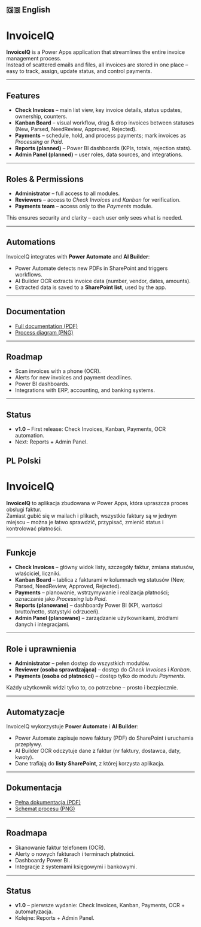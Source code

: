## 🇬🇧 English
# InvoiceIQ

**InvoiceIQ** is a Power Apps application that streamlines the entire invoice management process.  
Instead of scattered emails and files, all invoices are stored in one place – easy to track, assign, update status, and control payments.

---

## Features

- **Check Invoices** – main list view, key invoice details, status updates, ownership, counters.
- **Kanban Board** – visual workflow, drag & drop invoices between statuses (New, Parsed, NeedReview, Approved, Rejected).
- **Payments** – schedule, hold, and process payments; mark invoices as *Processing* or *Paid*.
- **Reports (planned)** – Power BI dashboards (KPIs, totals, rejection stats).
- **Admin Panel (planned)** – user roles, data sources, and integrations.

---

## Roles & Permissions

- **Administrator** – full access to all modules.  
- **Reviewers** – access to *Check Invoices* and *Kanban* for verification.  
- **Payments team** – access only to the *Payments* module.  

This ensures security and clarity – each user only sees what is needed.

---

## Automations

InvoiceIQ integrates with **Power Automate** and **AI Builder**:  
- Power Automate detects new PDFs in SharePoint and triggers workflows.  
- AI Builder OCR extracts invoice data (number, vendor, dates, amounts).  
- Extracted data is saved to a **SharePoint list**, used by the app.  

---

## Documentation

- [Full documentation (PDF)](./docs/InvoiceIQ_Documentation_ENG.pdf)  
- [Process diagram (PNG)](./assets/diagram.png)  

---

## Roadmap

- Scan invoices with a phone (OCR).  
- Alerts for new invoices and payment deadlines.  
- Power BI dashboards.  
- Integrations with ERP, accounting, and banking systems.  

---

## Status

- **v1.0** – First release: Check Invoices, Kanban, Payments, OCR automation.  
- Next: Reports + Admin Panel.  

## PL Polski

# InvoiceIQ

**InvoiceIQ** to aplikacja zbudowana w Power Apps, która upraszcza proces obsługi faktur.  
Zamiast gubić się w mailach i plikach, wszystkie faktury są w jednym miejscu – można je łatwo sprawdzić, przypisać, zmienić status i kontrolować płatności.

---

## Funkcje

- **Check Invoices** – główny widok listy, szczegóły faktur, zmiana statusów, właściciel, liczniki.  
- **Kanban Board** – tablica z fakturami w kolumnach wg statusów (New, Parsed, NeedReview, Approved, Rejected).  
- **Payments** – planowanie, wstrzymywanie i realizacja płatności; oznaczanie jako *Processing* lub *Paid*.  
- **Reports (planowane)** – dashboardy Power BI (KPI, wartości brutto/netto, statystyki odrzuceń).  
- **Admin Panel (planowane)** – zarządzanie użytkownikami, źródłami danych i integracjami.  

---

## Role i uprawnienia

- **Administrator** – pełen dostęp do wszystkich modułów.  
- **Reviewer (osoba sprawdzająca)** – dostęp do *Check Invoices* i *Kanban*.  
- **Payments (osoba od płatności)** – dostęp tylko do modułu *Payments*.  

Każdy użytkownik widzi tylko to, co potrzebne – prosto i bezpiecznie.

---

## Automatyzacje

InvoiceIQ wykorzystuje **Power Automate** i **AI Builder**:  
- Power Automate zapisuje nowe faktury (PDF) do SharePoint i uruchamia przepływy.  
- AI Builder OCR odczytuje dane z faktur (nr faktury, dostawca, daty, kwoty).  
- Dane trafiają do **listy SharePoint**, z której korzysta aplikacja.  

---

## Dokumentacja

- [Pełna dokumentacja (PDF)](./docs/InvoiceIQ_Dokumentacja_PL.pdf)  
- [Schemat procesu (PNG)](./assets/diagram.png)  

---

## Roadmapa

- Skanowanie faktur telefonem (OCR).  
- Alerty o nowych fakturach i terminach płatności.  
- Dashboardy Power BI.  
- Integracje z systemami księgowymi i bankowymi.  

---

## Status

- **v1.0** – pierwsze wydanie: Check Invoices, Kanban, Payments, OCR + automatyzacja.  
- Kolejne: Reports + Admin Panel.  
